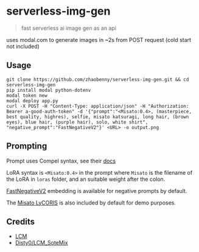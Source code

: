 # serverless-img-gen

> fast serverless ai image gen as an api

uses modal.com to generate images in ~2s from POST request (cold start not included)

## Usage
```
git clone https://github.com/zhaobenny/serverless-img-gen.git && cd serverless-img-gen
pip install modal python-dotenv
modal token new
modal deploy app.py
curl -X POST -H "Content-Type: application/json" -H "Authorization: Bearer a-good-auth-token" -d '{"prompt":"<Misato:0.4>, (masterpiece, best quality, highres), selfie, misato katsuragi, long hair, (brown eyes), blue hair, (purple hair), solo, white shirt", "negative_prompt":"FastNegativeV2"}' <URL> -o output.png
```

## Prompting

Prompt uses Compel syntax, see their [docs](https://github.com/damian0815/compel/blob/main/doc/syntax.md)

LoRA syntax is `<Misato:0.4>` in the prompt where `Misato` is the filename of the LoRA in `loras` folder, and an suitable weight after the colon.

[FastNegativeV2](https://civitai.com/models/71961/fast-negative-embedding-fastnegativev2) embedding is available for negative prompts by default.

The [Misato LyCORIS](https://civitai.com/models/161112/misato-katsuragi-neon-genesis-evangelion) is also included by default for demo purposes.

## Credits
 - [LCM](https://latent-consistency-models.github.io/)
 - [Disty0/LCM_SoteMix](https://huggingface.co/Disty0/LCM_SoteMix)